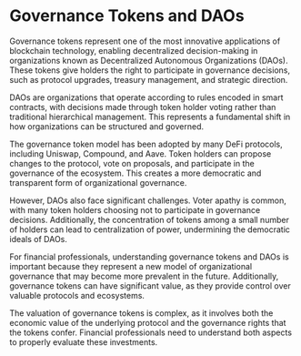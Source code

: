 # Governance Tokens and DAOs

Governance tokens represent one of the most innovative applications of blockchain technology, enabling decentralized decision-making in organizations known as Decentralized Autonomous Organizations (DAOs). These tokens give holders the right to participate in governance decisions, such as protocol upgrades, treasury management, and strategic direction.

DAOs are organizations that operate according to rules encoded in smart contracts, with decisions made through token holder voting rather than traditional hierarchical management. This represents a fundamental shift in how organizations can be structured and governed.

The governance token model has been adopted by many DeFi protocols, including Uniswap, Compound, and Aave. Token holders can propose changes to the protocol, vote on proposals, and participate in the governance of the ecosystem. This creates a more democratic and transparent form of organizational governance.

However, DAOs also face significant challenges. Voter apathy is common, with many token holders choosing not to participate in governance decisions. Additionally, the concentration of tokens among a small number of holders can lead to centralization of power, undermining the democratic ideals of DAOs.

For financial professionals, understanding governance tokens and DAOs is important because they represent a new model of organizational governance that may become more prevalent in the future. Additionally, governance tokens can have significant value, as they provide control over valuable protocols and ecosystems.

The valuation of governance tokens is complex, as it involves both the economic value of the underlying protocol and the governance rights that the tokens confer. Financial professionals need to understand both aspects to properly evaluate these investments.

